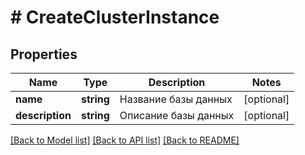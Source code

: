 # # CreateClusterInstance

## Properties

Name | Type | Description | Notes
------------ | ------------- | ------------- | -------------
**name** | **string** | Название базы данных | [optional]
**description** | **string** | Описание базы данных | [optional]

[[Back to Model list]](../../README.md#models) [[Back to API list]](../../README.md#endpoints) [[Back to README]](../../README.md)
